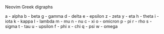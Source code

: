 Neovim Greek digraphs

a - alpha
b - beta
g - gamma
d - delta
e - epsilon
z - zeta
y - eta
h - theta
i - iota
k - kappa
l - lambda
m - mu
n - nu
c - xi
o - omicron
p - pi
r - rho
s - sigma
t - tau
u - upsilon
f - phi
x - chi
q - psi
w - omega
